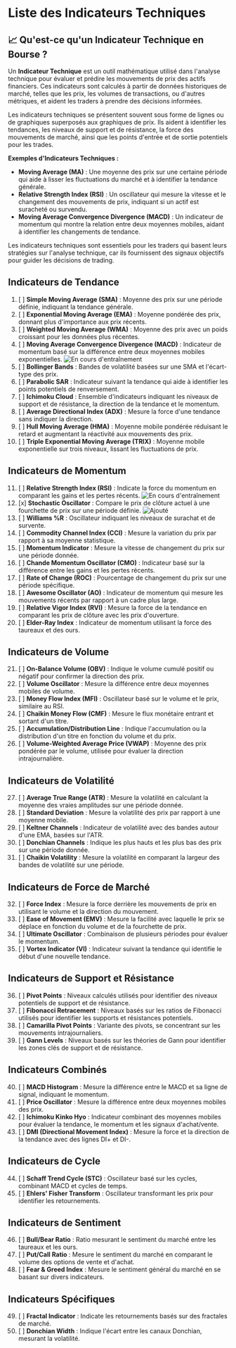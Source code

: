 # Liste des Indicateurs Techniques

## 📈 Qu'est-ce qu'un Indicateur Technique en Bourse ?

Un **Indicateur Technique** est un outil mathématique utilisé dans l'analyse technique pour évaluer et prédire les mouvements de prix des actifs financiers. Ces indicateurs sont calculés à partir de données historiques de marché, telles que les prix, les volumes de transactions, ou d'autres métriques, et aident les traders à prendre des décisions informées.

Les indicateurs techniques se présentent souvent sous forme de lignes ou de graphiques superposés aux graphiques de prix. Ils aident à identifier les tendances, les niveaux de support et de résistance, la force des mouvements de marché, ainsi que les points d'entrée et de sortie potentiels pour les trades.

**Exemples d'Indicateurs Techniques :**
- **Moving Average (MA)** : Une moyenne des prix sur une certaine période qui aide à lisser les fluctuations du marché et à identifier la tendance générale.
- **Relative Strength Index (RSI)** : Un oscillateur qui mesure la vitesse et le changement des mouvements de prix, indiquant si un actif est suracheté ou survendu.
- **Moving Average Convergence Divergence (MACD)** : Un indicateur de momentum qui montre la relation entre deux moyennes mobiles, aidant à identifier les changements de tendance.

Les indicateurs techniques sont essentiels pour les traders qui basent leurs stratégies sur l'analyse technique, car ils fournissent des signaux objectifs pour guider les décisions de trading.

## Indicateurs de Tendance
1. [ ] **Simple Moving Average (SMA)** : Moyenne des prix sur une période définie, indiquant la tendance générale.
2. [ ] **Exponential Moving Average (EMA)** : Moyenne pondérée des prix, donnant plus d'importance aux prix récents.
3. [ ] **Weighted Moving Average (WMA)** : Moyenne des prix avec un poids croissant pour les données plus récentes.
4. [ ] **Moving Average Convergence Divergence (MACD)** : Indicateur de momentum basé sur la différence entre deux moyennes mobiles exponentielles. ![En cours d'entraînement](https://img.shields.io/badge/état-En%20cours%20d'entraînement-orange)
5. [ ] **Bollinger Bands** : Bandes de volatilité basées sur une SMA et l'écart-type des prix.
6. [ ] **Parabolic SAR** : Indicateur suivant la tendance qui aide à identifier les points potentiels de renversement.
7. [ ] **Ichimoku Cloud** : Ensemble d'indicateurs indiquant les niveaux de support et de résistance, la direction de la tendance et le momentum.
8. [ ] **Average Directional Index (ADX)** : Mesure la force d'une tendance sans indiquer la direction.
9. [ ] **Hull Moving Average (HMA)** : Moyenne mobile pondérée réduisant le retard et augmentant la réactivité aux mouvements des prix.
10. [ ] **Triple Exponential Moving Average (TRIX)** : Moyenne mobile exponentielle sur trois niveaux, lissant les fluctuations de prix.

## Indicateurs de Momentum
11. [ ] **Relative Strength Index (RSI)** : Indicate la force du momentum en comparant les gains et les pertes récents. ![En cours d'entraînement](https://img.shields.io/badge/état-En%20cours%20d'entraînement-orange)
12. [x] **Stochastic Oscillator** : Compare le prix de clôture actuel à une fourchette de prix sur une période définie. ![Ajouté](https://img.shields.io/badge/état-Ajouté-brightgreen)
13. [ ] **Williams %R** : Oscillateur indiquant les niveaux de surachat et de survente.
14. [ ] **Commodity Channel Index (CCI)** : Mesure la variation du prix par rapport à sa moyenne statistique.
15. [ ] **Momentum Indicator** : Mesure la vitesse de changement du prix sur une période donnée.
16. [ ] **Chande Momentum Oscillator (CMO)** : Indicateur basé sur la différence entre les gains et les pertes récents.
17. [ ] **Rate of Change (ROC)** : Pourcentage de changement du prix sur une période spécifique.
18. [ ] **Awesome Oscillator (AO)** : Indicateur de momentum qui mesure les mouvements récents par rapport à un cadre plus large.
19. [ ] **Relative Vigor Index (RVI)** : Mesure la force de la tendance en comparant les prix de clôture avec les prix d'ouverture.
20. [ ] **Elder-Ray Index** : Indicateur de momentum utilisant la force des taureaux et des ours.

## Indicateurs de Volume
21. [ ] **On-Balance Volume (OBV)** : Indique le volume cumulé positif ou négatif pour confirmer la direction des prix.
22. [ ] **Volume Oscillator** : Mesure la différence entre deux moyennes mobiles de volume.
23. [ ] **Money Flow Index (MFI)** : Oscillateur basé sur le volume et le prix, similaire au RSI.
24. [ ] **Chaikin Money Flow (CMF)** : Mesure le flux monétaire entrant et sortant d'un titre.
25. [ ] **Accumulation/Distribution Line** : Indique l'accumulation ou la distribution d'un titre en fonction du volume et du prix.
26. [ ] **Volume-Weighted Average Price (VWAP)** : Moyenne des prix pondérée par le volume, utilisée pour évaluer la direction intrajournalière.

## Indicateurs de Volatilité
27. [ ] **Average True Range (ATR)** : Mesure la volatilité en calculant la moyenne des vraies amplitudes sur une période donnée.
28. [ ] **Standard Deviation** : Mesure la volatilité des prix par rapport à une moyenne mobile.
29. [ ] **Keltner Channels** : Indicateur de volatilité avec des bandes autour d'une EMA, basées sur l'ATR.
30. [ ] **Donchian Channels** : Indique les plus hauts et les plus bas des prix sur une période donnée.
31. [ ] **Chaikin Volatility** : Mesure la volatilité en comparant la largeur des bandes de volatilité sur une période.

## Indicateurs de Force de Marché
32. [ ] **Force Index** : Mesure la force derrière les mouvements de prix en utilisant le volume et la direction du mouvement.
33. [ ] **Ease of Movement (EMV)** : Mesure la facilité avec laquelle le prix se déplace en fonction du volume et de la fourchette de prix.
34. [ ] **Ultimate Oscillator** : Combinaison de plusieurs périodes pour évaluer le momentum.
35. [ ] **Vortex Indicator (VI)** : Indicateur suivant la tendance qui identifie le début d'une nouvelle tendance.

## Indicateurs de Support et Résistance
36. [ ] **Pivot Points** : Niveaux calculés utilisés pour identifier des niveaux potentiels de support et de résistance.
37. [ ] **Fibonacci Retracement** : Niveaux basés sur les ratios de Fibonacci utilisés pour identifier les supports et résistances potentiels.
38. [ ] **Camarilla Pivot Points** : Variante des pivots, se concentrant sur les mouvements intrajournaliers.
39. [ ] **Gann Levels** : Niveaux basés sur les théories de Gann pour identifier les zones clés de support et de résistance.

## Indicateurs Combinés
40. [ ] **MACD Histogram** : Mesure la différence entre le MACD et sa ligne de signal, indiquant le momentum.
41. [ ] **Price Oscillator** : Mesure la différence entre deux moyennes mobiles des prix.
42. [ ] **Ichimoku Kinko Hyo** : Indicateur combinant des moyennes mobiles pour évaluer la tendance, le momentum et les signaux d'achat/vente.
43. [ ] **DMI (Directional Movement Index)** : Mesure la force et la direction de la tendance avec des lignes DI+ et DI-.

## Indicateurs de Cycle
44. [ ] **Schaff Trend Cycle (STC)** : Oscillateur basé sur les cycles, combinant MACD et cycles de temps.
45. [ ] **Ehlers' Fisher Transform** : Oscillateur transformant les prix pour identifier les retournements.

## Indicateurs de Sentiment
46. [ ] **Bull/Bear Ratio** : Ratio mesurant le sentiment du marché entre les taureaux et les ours.
47. [ ] **Put/Call Ratio** : Mesure le sentiment du marché en comparant le volume des options de vente et d'achat.
48. [ ] **Fear & Greed Index** : Mesure le sentiment général du marché en se basant sur divers indicateurs.

## Indicateurs Spécifiques
49. [ ] **Fractal Indicator** : Indicate les retournements basés sur des fractales de marché.
50. [ ] **Donchian Width** : Indique l'écart entre les canaux Donchian, mesurant la volatilité.

